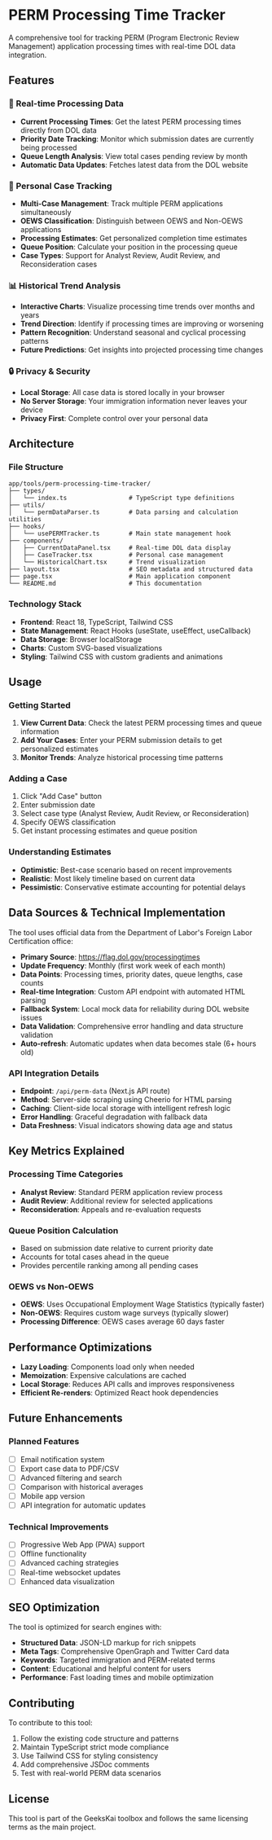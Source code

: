 # PERM Processing Time Tracker

A comprehensive tool for tracking PERM (Program Electronic Review Management) application processing times with real-time DOL data integration.

## Features

### 🔄 Real-time Processing Data

- **Current Processing Times**: Get the latest PERM processing times directly from DOL data
- **Priority Date Tracking**: Monitor which submission dates are currently being processed
- **Queue Length Analysis**: View total cases pending review by month
- **Automatic Data Updates**: Fetches latest data from the DOL website

### 👤 Personal Case Tracking

- **Multi-Case Management**: Track multiple PERM applications simultaneously
- **OEWS Classification**: Distinguish between OEWS and Non-OEWS applications
- **Processing Estimates**: Get personalized completion time estimates
- **Queue Position**: Calculate your position in the processing queue
- **Case Types**: Support for Analyst Review, Audit Review, and Reconsideration cases

### 📊 Historical Trend Analysis

- **Interactive Charts**: Visualize processing time trends over months and years
- **Trend Direction**: Identify if processing times are improving or worsening
- **Pattern Recognition**: Understand seasonal and cyclical processing patterns
- **Future Predictions**: Get insights into projected processing time changes

### 🔒 Privacy & Security

- **Local Storage**: All case data is stored locally in your browser
- **No Server Storage**: Your immigration information never leaves your device
- **Privacy First**: Complete control over your personal data

## Architecture

### File Structure

```
app/tools/perm-processing-time-tracker/
├── types/
│   └── index.ts                 # TypeScript type definitions
├── utils/
│   └── permDataParser.ts        # Data parsing and calculation utilities
├── hooks/
│   └── usePERMTracker.ts        # Main state management hook
├── components/
│   ├── CurrentDataPanel.tsx     # Real-time DOL data display
│   ├── CaseTracker.tsx          # Personal case management
│   └── HistoricalChart.tsx      # Trend visualization
├── layout.tsx                   # SEO metadata and structured data
├── page.tsx                     # Main application component
└── README.md                    # This documentation
```

### Technology Stack

- **Frontend**: React 18, TypeScript, Tailwind CSS
- **State Management**: React Hooks (useState, useEffect, useCallback)
- **Data Storage**: Browser localStorage
- **Charts**: Custom SVG-based visualizations
- **Styling**: Tailwind CSS with custom gradients and animations

## Usage

### Getting Started

1. **View Current Data**: Check the latest PERM processing times and queue information
2. **Add Your Cases**: Enter your PERM submission details to get personalized estimates
3. **Monitor Trends**: Analyze historical processing time patterns

### Adding a Case

1. Click "Add Case" button
2. Enter submission date
3. Select case type (Analyst Review, Audit Review, or Reconsideration)
4. Specify OEWS classification
5. Get instant processing estimates and queue position

### Understanding Estimates

- **Optimistic**: Best-case scenario based on recent improvements
- **Realistic**: Most likely timeline based on current data
- **Pessimistic**: Conservative estimate accounting for potential delays

## Data Sources & Technical Implementation

The tool uses official data from the Department of Labor's Foreign Labor Certification office:

- **Primary Source**: https://flag.dol.gov/processingtimes
- **Update Frequency**: Monthly (first work week of each month)
- **Data Points**: Processing times, priority dates, queue lengths, case counts
- **Real-time Integration**: Custom API endpoint with automated HTML parsing
- **Fallback System**: Local mock data for reliability during DOL website issues
- **Data Validation**: Comprehensive error handling and data structure validation
- **Auto-refresh**: Automatic updates when data becomes stale (6+ hours old)

### API Integration Details

- **Endpoint**: `/api/perm-data` (Next.js API route)
- **Method**: Server-side scraping using Cheerio for HTML parsing
- **Caching**: Client-side local storage with intelligent refresh logic
- **Error Handling**: Graceful degradation with fallback data
- **Data Freshness**: Visual indicators showing data age and status

## Key Metrics Explained

### Processing Time Categories

- **Analyst Review**: Standard PERM application review process
- **Audit Review**: Additional review for selected applications
- **Reconsideration**: Appeals and re-evaluation requests

### Queue Position Calculation

- Based on submission date relative to current priority date
- Accounts for total cases ahead in the queue
- Provides percentile ranking among all pending cases

### OEWS vs Non-OEWS

- **OEWS**: Uses Occupational Employment Wage Statistics (typically faster)
- **Non-OEWS**: Requires custom wage surveys (typically slower)
- **Processing Difference**: OEWS cases average 60 days faster

## Performance Optimizations

- **Lazy Loading**: Components load only when needed
- **Memoization**: Expensive calculations are cached
- **Local Storage**: Reduces API calls and improves responsiveness
- **Efficient Re-renders**: Optimized React hook dependencies

## Future Enhancements

### Planned Features

- [ ] Email notification system
- [ ] Export case data to PDF/CSV
- [ ] Advanced filtering and search
- [ ] Comparison with historical averages
- [ ] Mobile app version
- [ ] API integration for automatic updates

### Technical Improvements

- [ ] Progressive Web App (PWA) support
- [ ] Offline functionality
- [ ] Advanced caching strategies
- [ ] Real-time websocket updates
- [ ] Enhanced data visualization

## SEO Optimization

The tool is optimized for search engines with:

- **Structured Data**: JSON-LD markup for rich snippets
- **Meta Tags**: Comprehensive OpenGraph and Twitter Card data
- **Keywords**: Targeted immigration and PERM-related terms
- **Content**: Educational and helpful content for users
- **Performance**: Fast loading times and mobile optimization

## Contributing

To contribute to this tool:

1. Follow the existing code structure and patterns
2. Maintain TypeScript strict mode compliance
3. Use Tailwind CSS for styling consistency
4. Add comprehensive JSDoc comments
5. Test with real-world PERM data scenarios

## License

This tool is part of the GeeksKai toolbox and follows the same licensing terms as the main project.
